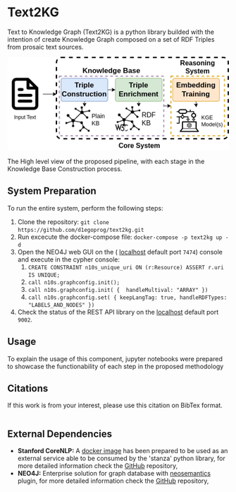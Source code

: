 # Text2KG

Text to Knowledge Graph (Text2KG) is a python library builded with the intention of create Knowledge Graph composed on a set of RDF Triples from prosaic text sources.

<p align="center">
  <img src="https://github.com/d1egoprog/Text2KG/blob/main/img/diagram.png?raw=true" alt="High level Pipeline"/>
</p>

The High level view of the proposed pipeline, with each stage in the Knowledge Base Construction process.

## System Preparation

To run the entire system, perform the following steps:

1. Clone the repository: `git clone https://github.com/d1egoprog/text2kg.git`
2. Run excecute the docker-compose file: `docker-compose -p text2kg up -d` 
3. Open the NEO4J web GUI on the ( [localhost](http://0.0.0.0:7474/browser/) default port `7474`) console and execute in the cypher console:
    1. `CREATE CONSTRAINT n10s_unique_uri ON (r:Resource) ASSERT r.uri IS UNIQUE;`
    2. `call n10s.graphconfig.init();`
    3. `call n10s.graphconfig.init( {  handleMultival: "ARRAY" })`
    4. `call n10s.graphconfig.set( { keepLangTag: true, handleRDFTypes: "LABELS_AND_NODES" })`
4. Check the status of the REST API library on the [localhost](http://0.0.0.0:9002/api/v1/ui) default port `9002`.

## Usage

To explain the usage of this component, jupyter notebooks were prepared to showcase the functionability of each step in the proposed methodology   

## Citations 

If this work is from your interest, please use this citation on BibTex format.

```

```

## External Dependencies

* **Stanford CoreNLP:** A [docker image](https://hub.docker.com/r/d1egoprog/stanford-corenlp) has been prepared to be used as an external service able to be consumed by the 'stanza' python library, for more detailed information check the [GitHub](https://github.com/d1egoprog/stanford-corenlp-docker) repository, 
* **NEO4J:** Enterprise solution for graph database with [neosemantics](https://neo4j.com/labs/neosemantics/) plugin, for more detailed information check the [GitHub](https://github.com/neo4j-labs/neosemantics) repository, 
